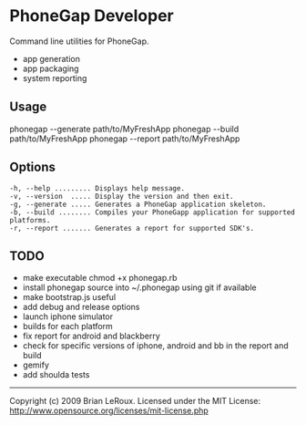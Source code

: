 PhoneGap Developer 
==================
Command line utilities for PhoneGap. 

- app generation
- app packaging
- system reporting

Usage
-----
phonegap --generate path/to/MyFreshApp 
phonegap --build path/to/MyFreshApp
phonegap --report path/to/MyFreshApp

Options
-------
	-h, --help ......... Displays help message.
	-v, --version  ..... Display the version and then exit.
	-g, --generate ..... Generates a PhoneGap application skeleton. 
	-b, --build ........ Compiles your PhoneGapp application for supported platforms.
	-r, --report ....... Generates a report for supported SDK's.
	
TODO
----
- make executable chmod +x phonegap.rb
- install phonegap source into ~/.phonegap using git if available
- make bootstrap.js useful 
- add debug and release options
- launch iphone simulator
- builds for each platform
- fix report for android and blackberry
- check for specific versions of iphone, android and bb in the report and build
- gemify
- add shoulda tests

---
Copyright (c) 2009 Brian LeRoux. Licensed under the MIT License:
http://www.opensource.org/licenses/mit-license.php
